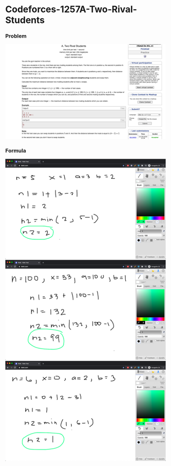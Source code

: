 # Codeforces-1257A-Two-Rival-Students
### Problem
![](capture.png)
### Formula
![](vis.png)
![](vis2.png)
![](vis3.png)

